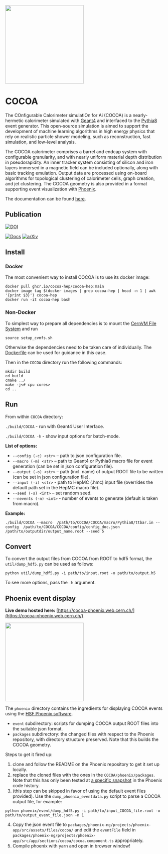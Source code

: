 <img src="https://github.com/scd-hep/scd-hep/blob/main/docs/imgs/cocoa.png" height="250">

# COCOA
The COnfigurable Calorimeter simulatiOn for Ai (COCOA) is a nearly-hermetic calorimeter simulated with [Geant4](https://geant4.web.cern.ch) and interfaced to the [Pythia8](https://www.pythia.org) event generator. This open-source simulation is aimed to support the development of machine learning algorithms in high energy physics that rely on realistic particle shower modeling, such as reconstruction, fast simulation, and low-level analysis.

The COCOA calorimeter comprises a barrel and endcap system with configurable granularity, and with nearly uniform material depth distribution in pseudorapidity. An inner tracker system consisting of silicon and iron layers immersed in a magnetic field can be included optionally, along with basic tracking emulation. Output data are processed using on-board algorithms for topological clustering of calorimeter cells, graph creation, and jet clustering. The COCOA geometry is also provided in a format supporting event visualization with [Phoenix](https://github.com/HSF/phoenix).

The documentation can be found [here](https://cocoa-hep.readthedocs.io/en/latest/).

## Publication
[![DOI](https://zenodo.org/badge/563008933.svg)](https://zenodo.org/badge/latestdoi/563008933)

[![Docs](https://img.shields.io/badge/Docs-cocoa--hep-green.svg)](https://cocoa-hep.readthedocs.io/en/latest/index.html) [![arXiv](https://img.shields.io/badge/arXiv-2303.02101-red.svg)](https://arxiv.org/abs/2303.02101)

## Install

### Docker

The most convenient way to install COCOA is to use its docker image:
```
docker pull ghcr.io/cocoa-hep/cocoa-hep:main
docker image tag $(docker images | grep cocoa-hep | head -n 1 | awk '{print $3}') cocoa-hep
docker run -it cocoa-hep bash
```

### Non-Docker

To simplest way to prepare all dependencies is to mount the [CernVM File System](https://cvmfs.readthedocs.io/en/stable/cpt-quickstart.html) and run
```
source setup_cvmfs.sh
```
Otherwise the dependencies need to be taken care of individually. The [Dockerfile](Dockerfile) can be used for guidance in this case.


Then in the `COCOA` directory run the following commands:
```
mkdir build
cd build
cmake ../
make -j<# cpu cores>
cd ..
```

## Run
From within `COCOA` directory:

`./build/COCOA` - run with Geant4 User Interface.

`./build/COCOA -h` - show input options for batch-mode.

**List of options:**
- `--config (-c) <str>` – path to json configuration file.
- `--macro (-m) <str>` – path to Geant4 or Pythia8 macro file for event generation (can be set in json configuration file).
- `--output (-o) <str>`  – path (incl. name) of output ROOT file to be written (can be set in json configuration file).
- `--input (-i) <str>` - path to HepMC (.hmc) input file (overrides the default path set in the HepMC macro file).
- `--seed (-s) <int>` –   set random seed.
- `--nevents (-n) <int>` - number of events to generate (default is taken from macro).


**Example:**
```
./build/COCOA --macro  /path/to/COCOA/COCOA/macro/Pythia8/ttbar.in --config  /path/to/COCOA/COCOA/config/config_doc.json  /path/to/outputdir/output_name.root --seed 5
```

## Convert
To convert the output files from COCOA from ROOT to hdf5 format, the `util/dump_hdf5.py` can be used as follows:
```
python util/dump_hdf5.py -i path/to/input.root -o path/to/output.h5
```
To see more options, pass the `-h` argument.

## Phoenix event display

**Live demo hosted here:** [https://cocoa-phoenix.web.cern.ch/](https://cocoa-phoenix.web.cern.ch/)

<img src="https://github.com/scd-hep/scd-hep/blob/main/docs/imgs/ttbar.png" height="250">

The `phoenix` directory contains the ingredients for displaying COCOA events using the [HSF Phoenix software](https://github.com/HSF/phoenix). 
- `event` subdirectory: scripts for dumping COCOA output ROOT files into the suitable json format.
- `packages` subdirectory: the changed files with respect to the Phoenix repository, with directory structure preserved. Note that this builds the COCOA geometry.

Steps to get it fired up:
1. clone and follow the README on the Phoenix repository to get it set up locally.
2. replace the cloned files with the ones in the `COCOA/phoenix/packages`. Note that this has only been tested at [a specific snapshot](https://github.com/HSF/phoenix/pull/536) in the Phoenix code history.
3. (this step can be skipped in favor of using the default event files provided). Use the `dump_phoenix_eventdata.py` script to parse a COCOA output file, for example:
```
python phoenix/event/dump_hdf5.py -i path/to/input_COCOA_file.root -o path/to/output_event_file.json -n 1
```
4. Copy the json event file to `packages/phoenix-ng/projects/phoenix-app/src/assets/files/cocoa/` and edit the `eventFile` field in `packages/phoenix-ng/projects/phoenix-app/src/app/sections/cocoa/cocoa.component.ts` appropriately.
5. Compile phoenix with yarn and open in browser window!
